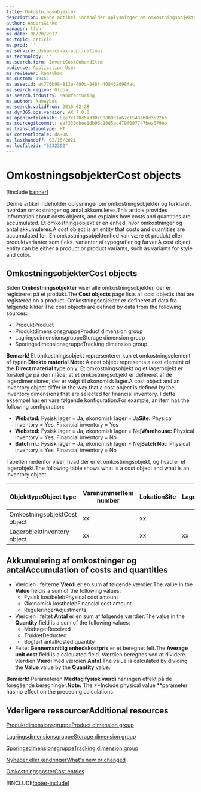 ```yaml
---
title: Omkostningsobjekter
description: Denne artikel indeholder oplysninger om omkostningsobjekter og forklarer, hvordan omkostninger og antal akkumuleres. Et omkostningsobjekt er en enhed, hvor omkostninger og antal akkumuleres. En omkostningsobjektenhed kan være et produkt eller produktvarianter som f.eks. varianter af typografier og farver.
author: AndersGirke
manager: tfehr
ms.date: 06/20/2017
ms.topic: article
ms.prod: ''
ms.service: dynamics-ax-applications
ms.technology: ''
ms.search.form: InventCostOnhandItem
audience: Application User
ms.reviewer: kamaybac
ms.custom: 19451
ms.assetid: ec776b98-813a-490d-848f-468452d98fac
ms.search.region: Global
ms.search.industry: Manufacturing
ms.author: kamaybac
ms.search.validFrom: 2016-02-28
ms.dyn365.ops.version: AX 7.0.0
ms.openlocfilehash: 8ee7c170d5a330c0080931a67c1548eb0d3522bb
ms.sourcegitcommit: eaf330dbee1db96c20d5ac479f007747bea079eb
ms.translationtype: HT
ms.contentlocale: da-DK
ms.lasthandoff: 02/15/2021
ms.locfileid: "5232392"
---
```

# <a name="cost-objects"></a><span data-ttu-id="66c19-105">Omkostningsobjekter</span><span class="sxs-lookup"><span data-stu-id="66c19-105">Cost objects</span></span>

[!include [banner](../includes/banner.md)]

<span data-ttu-id="66c19-106">Denne artikel indeholder oplysninger om omkostningsobjekter og forklarer, hvordan omkostninger og antal akkumuleres.</span><span class="sxs-lookup"><span data-stu-id="66c19-106">This article provides information about costs objects, and explains how costs and quantities are accumulated.</span></span> <span data-ttu-id="66c19-107">Et omkostningsobjekt er en enhed, hvor omkostninger og antal akkumuleres.</span><span class="sxs-lookup"><span data-stu-id="66c19-107">A cost object is an entity that costs and quantities are accumulated for.</span></span> <span data-ttu-id="66c19-108">En omkostningsobjektenhed kan være et produkt eller produktvarianter som f.eks. varianter af typografier og farver.</span><span class="sxs-lookup"><span data-stu-id="66c19-108">A cost object entity can be either a product or product variants, such as variants for style and color.</span></span>  

## <a name="cost-objects"></a><span data-ttu-id="66c19-109">Omkostningsobjekter</span><span class="sxs-lookup"><span data-stu-id="66c19-109">Cost objects</span></span>

<span data-ttu-id="66c19-110">Siden **Omkostningsobjekter** viser alle omkostningsobjekter, der er registreret på et produkt.</span><span class="sxs-lookup"><span data-stu-id="66c19-110">The **Cost objects** page lists all cost objects that are registered on a product.</span></span> <span data-ttu-id="66c19-111">Omkostningsobjekter er defineret af data fra følgende kilder:</span><span class="sxs-lookup"><span data-stu-id="66c19-111">The cost objects are defined by data from the following sources:</span></span>

-   <span data-ttu-id="66c19-112">Produkt</span><span class="sxs-lookup"><span data-stu-id="66c19-112">Product</span></span>
-   <span data-ttu-id="66c19-113">Produktdimensionsgruppe</span><span class="sxs-lookup"><span data-stu-id="66c19-113">Product dimension group</span></span>
-   <span data-ttu-id="66c19-114">Lagringsdimensionsgruppe</span><span class="sxs-lookup"><span data-stu-id="66c19-114">Storage dimension group</span></span>
-   <span data-ttu-id="66c19-115">Sporingsdimensionsgruppe</span><span class="sxs-lookup"><span data-stu-id="66c19-115">Tracking dimension group</span></span>

<span data-ttu-id="66c19-116">**Bemærk!** Et omkostningsobjekt repræsenterer kun et omkostningselement af typen **Direkte material**.</span><span class="sxs-lookup"><span data-stu-id="66c19-116">**Note:** A cost object represents a cost element of the **Direct material** type only.</span></span> <span data-ttu-id="66c19-117">Et omkostningsobjekt og et lagerobjekt er forskellige på den måde, at et omkostningsobjekt er defineret af de lagerdimensioner, der er valgt til økonomisk lager.</span><span class="sxs-lookup"><span data-stu-id="66c19-117">A cost object and an inventory object differ in the way that a cost object is defined by the inventory dimensions that are selected for financial inventory.</span></span> <span data-ttu-id="66c19-118">I dette eksempel har en vare følgende konfiguration:</span><span class="sxs-lookup"><span data-stu-id="66c19-118">For example, an item has the following configuration:</span></span>

-   <span data-ttu-id="66c19-119">**Websted:** Fysisk lager = Ja, økonomisk lager = Ja</span><span class="sxs-lookup"><span data-stu-id="66c19-119">**Site:** Physical inventory = Yes, Financial inventory = Yes</span></span>
-   <span data-ttu-id="66c19-120">**Websted:** Fysisk lager = Ja, økonomisk lager = Nej</span><span class="sxs-lookup"><span data-stu-id="66c19-120">**Warehouse:** Physical inventory = Yes, Financial inventory = No</span></span>
-   <span data-ttu-id="66c19-121">**Batch nr.:** Fysisk lager = Ja, økonomisk lager = Nej</span><span class="sxs-lookup"><span data-stu-id="66c19-121">**Batch No.:** Physical inventory = Yes, Financial inventory = No</span></span>

<span data-ttu-id="66c19-122">Tabellen nedenfor viser, hvad der er et omkostningsobjekt, og hvad er et lagerobjekt.</span><span class="sxs-lookup"><span data-stu-id="66c19-122">The following table shows what is a cost object and what is an inventory object.</span></span>

| <span data-ttu-id="66c19-123">Objekttype</span><span class="sxs-lookup"><span data-stu-id="66c19-123">Object type</span></span>      | <span data-ttu-id="66c19-124">Varenummer</span><span class="sxs-lookup"><span data-stu-id="66c19-124">Item number</span></span> | <span data-ttu-id="66c19-125">Lokation</span><span class="sxs-lookup"><span data-stu-id="66c19-125">Site</span></span> | <span data-ttu-id="66c19-126">Lagersted</span><span class="sxs-lookup"><span data-stu-id="66c19-126">Warehouse</span></span> | <span data-ttu-id="66c19-127">Batch nr.</span><span class="sxs-lookup"><span data-stu-id="66c19-127">Batch No.</span></span> |
|------------------|-------------|------|-----------|-----------|
| <span data-ttu-id="66c19-128">Omkostningsobjekt</span><span class="sxs-lookup"><span data-stu-id="66c19-128">Cost object</span></span>      | <span data-ttu-id="66c19-129">x</span><span class="sxs-lookup"><span data-stu-id="66c19-129">x</span></span>           | <span data-ttu-id="66c19-130">x</span><span class="sxs-lookup"><span data-stu-id="66c19-130">x</span></span>    |           |           |
| <span data-ttu-id="66c19-131">Lagerobjekt</span><span class="sxs-lookup"><span data-stu-id="66c19-131">Inventory object</span></span> | <span data-ttu-id="66c19-132">x</span><span class="sxs-lookup"><span data-stu-id="66c19-132">x</span></span>           | <span data-ttu-id="66c19-133">x</span><span class="sxs-lookup"><span data-stu-id="66c19-133">x</span></span>    |  <span data-ttu-id="66c19-134">x</span><span class="sxs-lookup"><span data-stu-id="66c19-134">x</span></span>        | <span data-ttu-id="66c19-135">x</span><span class="sxs-lookup"><span data-stu-id="66c19-135">x</span></span>         |

## <a name="accumulation-of-costs-and-quantities"></a><span data-ttu-id="66c19-136">Akkumulering af omkostninger og antal</span><span class="sxs-lookup"><span data-stu-id="66c19-136">Accumulation of costs and quantities</span></span>
-   <span data-ttu-id="66c19-137">Værdien i felterne **Værdi** er en sum af følgende værdier:</span><span class="sxs-lookup"><span data-stu-id="66c19-137">The value in the **Value** fieldis a sum of the following values:</span></span>
    -   <span data-ttu-id="66c19-138">Fysisk kostbeløb</span><span class="sxs-lookup"><span data-stu-id="66c19-138">Physical cost amount</span></span>
    -   <span data-ttu-id="66c19-139">Økonomisk kostbeløb</span><span class="sxs-lookup"><span data-stu-id="66c19-139">Financial cost amount</span></span>
    -   <span data-ttu-id="66c19-140">Reguleringer</span><span class="sxs-lookup"><span data-stu-id="66c19-140">Adjustments</span></span>
-   <span data-ttu-id="66c19-141">Værdien i feltet **Antal** er en sum af følgende værdier:</span><span class="sxs-lookup"><span data-stu-id="66c19-141">The value in the **Quantity** field is a sum of the following values:</span></span>
    -   <span data-ttu-id="66c19-142">Modtaget</span><span class="sxs-lookup"><span data-stu-id="66c19-142">Received</span></span>
    -   <span data-ttu-id="66c19-143">Trukket</span><span class="sxs-lookup"><span data-stu-id="66c19-143">Deducted</span></span>
    -   <span data-ttu-id="66c19-144">Bogført antal</span><span class="sxs-lookup"><span data-stu-id="66c19-144">Posted quantity</span></span>
-   <span data-ttu-id="66c19-145">Feltet **Gennemsnitlig enhedskostpris** er et beregnet felt.</span><span class="sxs-lookup"><span data-stu-id="66c19-145">The **Average unit cost** field is a calculated field.</span></span> <span data-ttu-id="66c19-146">Værdien beregnes ved at dividere værdien **Værdi** med værdien **Antal**.</span><span class="sxs-lookup"><span data-stu-id="66c19-146">The value is calculated by dividing the **Value** value by the **Quantity** value.</span></span>

<span data-ttu-id="66c19-147">**Bemærk!** Parameteren **Medtag fysisk værdi** har ingen effekt på de foregående beregninger.</span><span class="sxs-lookup"><span data-stu-id="66c19-147">**Note:** The \*\*Include physical value \*\*parameter has no effect on the preceding calculations.</span></span>

<a name="additional-resources"></a><span data-ttu-id="66c19-148">Yderligere ressourcer</span><span class="sxs-lookup"><span data-stu-id="66c19-148">Additional resources</span></span>
--------

[<span data-ttu-id="66c19-149">Produktdimensionsgruppe</span><span class="sxs-lookup"><span data-stu-id="66c19-149">Product dimension group</span></span>](https://technet.microsoft.com/library/aa499382.aspx)

[<span data-ttu-id="66c19-150">Lagringsdimensionsgruppe</span><span class="sxs-lookup"><span data-stu-id="66c19-150">Storage dimension group</span></span>](https://technet.microsoft.com/library/hh209317.aspx)

[<span data-ttu-id="66c19-151">Sporingsdimensionsgruppe</span><span class="sxs-lookup"><span data-stu-id="66c19-151">Tracking dimension group</span></span>](https://technet.microsoft.com/library/hh209465.aspx)

[<span data-ttu-id="66c19-152">Nyheder eller ændringer</span><span class="sxs-lookup"><span data-stu-id="66c19-152">What's new or changed</span></span>](../../fin-and-ops/get-started/whats-new-changed.md)

[<span data-ttu-id="66c19-153">Omkostningsposter</span><span class="sxs-lookup"><span data-stu-id="66c19-153">Cost entries</span></span>](cost-entries.md)





[!INCLUDE[footer-include](../../includes/footer-banner.md)]